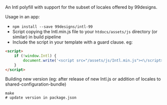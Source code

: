 An Intl polyfill with support for the subset of locales offered by 99designs.

Usage in an app: 

  - `npm install --save 99designs/intl-99`
  - Script copying the Intl.min.js file to your `htdocs/assets/js` directory (or similar) in build pipeline
  - Include the script in your template with a guard clause. eg: 

```html
<script>
    if (!window.Intl) {
        document.write('<script src="/assets/js/Intl.min.js"><\/script>');
    }
</script>
```

Building new version (eg: after release of new Intl.js or addition of locales to shared-configuration-bundle)

```shell
make
# update version in package.json
```
